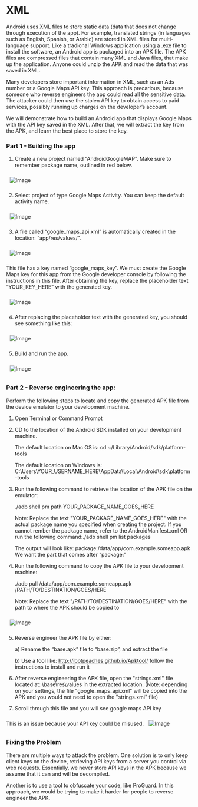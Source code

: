 # XML

Android uses XML files to store static data (data that does not change through execution of the app). For example, translated strings (in languages such as English, Spanish, or Arabic) are stored in XML files for multi-language support. Like a tradional Windows application using a .exe file to install the software, an Android app is packaged into an APK file. The APK files are compressed files that contain many XML and Java files, that make up the application.  Anyone could unzip the APK and read the data that was saved in XML. 

Many developers store important information in XML, such as an Ads number or a Google Maps API key. This approach is precarious, because someone who reverse engineers the app could read all the sensitive data. The attacker could then use the stolen API key to obtain access to paid services, possibly running up charges on the developer’s account. 

We will demonstrate how to build an Android app that displays Google Maps with the API key saved in the XML. After that, we will extract the key from the APK, and learn the best place to store the key.

### Part 1 - Building the app

1.	Create a new project named “AndroidGoogleMAP”. Make sure to remember package name, outlined in red below.

<img style="margin:10px;" src="https://github.com/dan7800/VulnerableAndroidAppOracle/blob/master/Pictures/XML/image1.png" alt="Image">

2.	Select project of type Google Maps Activity. You can keep the default activity name. 

<img style="margin:10px;" src="https://github.com/dan7800/VulnerableAndroidAppOracle/blob/master/Pictures/XML/image2.png" alt="Image">

3.	A file called “google_maps_api.xml” is automatically created in the location: “app/res/values/”.

<img style="margin:10px;" src="https://github.com/dan7800/VulnerableAndroidAppOracle/blob/master/Pictures/XML/image10.png" alt="Image">

This file has a key named “google_maps_key”. We must create the Google Maps key for this app from the Google developer console by following the instructions in this file. 
After obtaining the key, replace the placeholder text “YOUR_KEY_HERE” with the generated key.  

<img style="margin:10px;" src="https://github.com/dan7800/VulnerableAndroidAppOracle/blob/master/Pictures/XML/image3.png" alt="Image">

4. After replacing the placeholder text with the generated key, you should see something like this:

<img style="margin:10px;" src="https://github.com/dan7800/VulnerableAndroidAppOracle/blob/master/Pictures/XML/image4.png" alt="Image">

5.	Build and run the app.

<img style="margin:10px;" src="https://github.com/dan7800/VulnerableAndroidAppOracle/blob/master/Pictures/XML/image5.png" alt="Image">


### Part 2 - Reverse engineering the app:

Perform the following steps to locate and copy the generated APK file from the device emulator to your development machine.

1. Open Terminal or Command Prompt

2. CD to the location of the Android SDK installed on your development machine.

	The default location on Mac OS is: cd ~/Library/Android/sdk/platform-tools
	
	The default location on Windows is: C:\Users\YOUR_USERNAME_HERE\AppData\Local\Android\sdk\platform-tools

3. Run the following command to retrieve the location of the APK file on the emulator:

	./adb shell pm path YOUR_PACKAGE_NAME_GOES_HERE
	
	Note: Replace the text "YOUR_PACKAGE_NAME_GOES_HERE" with the actual package name you specified when creating the project. If you cannot rember the package name, refer to the AndroidManifest.xml OR run the following command:./adb shell pm list packages
	
	The output will look like: package:/data/app/com.example.someapp.apk 
	We want the part that comes after “package:”
	
4.	Run the following command to copy the APK file to your development machine:
	
	./adb pull /data/app/com.example.someapp.apk /PATH/TO/DESTINATION/GOES/HERE
	
	Note: Replace the text "/PATH/TO/DESTINATION/GOES/HERE" with the path to where the APK should be copied to

<img style="margin:10px;" src="https://github.com/dan7800/VulnerableAndroidAppOracle/blob/master/Pictures/XML/image6.png" alt="Image">

5.	Reverse engineer the APK file by either:

	a)	Rename the “base.apk” file to “base.zip”, and extract the file
	
	b)	Use a tool like: http://ibotpeaches.github.io/Apktool/ follow the instructions to install and run it
	
6. After reverse engineering the APK file, open the "strings.xml" file located at: \base\res\values in the extracted location. (Note: depending on your settings, the file "google_maps_api.xml" will be copied into the APK and you would not need to open the "strings.xml" file)

7. Scroll through this file and you will see google maps API key 


This is an issue because your API key could be misused.
<img style="margin:10px;" src="https://github.com/dan7800/VulnerableAndroidAppOracle/blob/master/Pictures/XML/image11.png" alt="Image">

### Fixing the Problem

There are multiple ways to attack the problem. One solution is to only keep client keys on the device, retrieving API keys from a server you control via web requests. Essentially, we never store API keys in the APK because we assume that it can and will be decompiled.

Another is to use a tool to obfuscate your code, like ProGuard. In this approach, we would be trying to make it harder for people to reverse engineer the APK.

